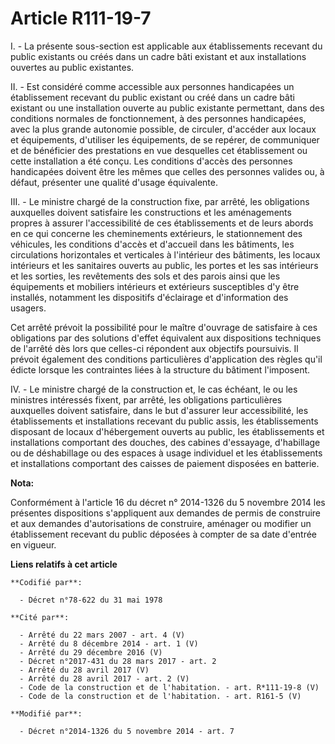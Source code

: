 # Article R111-19-7

I. - La présente sous-section est applicable aux établissements recevant du public existants ou créés dans un cadre bâti
existant et aux installations ouvertes au public existantes.

II. - Est considéré comme accessible aux personnes handicapées un établissement recevant du public existant ou créé dans un
cadre bâti existant ou une installation ouverte au public existante permettant, dans des conditions normales de
fonctionnement, à des personnes handicapées, avec la plus grande autonomie possible, de circuler, d'accéder aux locaux et
équipements, d'utiliser les équipements, de se repérer, de communiquer et de bénéficier des prestations en vue desquelles cet
établissement ou cette installation a été conçu. Les conditions d'accès des personnes handicapées doivent être les mêmes que
celles des personnes valides ou, à défaut, présenter une qualité d'usage équivalente.

III. - Le ministre chargé de la construction fixe, par arrêté, les obligations auxquelles doivent satisfaire les
constructions et les aménagements propres à assurer l'accessibilité de ces établissements et de leurs abords en ce qui
concerne les cheminements extérieurs, le stationnement des véhicules, les conditions d'accès et d'accueil dans les bâtiments,
les circulations horizontales et verticales à l'intérieur des bâtiments, les locaux intérieurs et les sanitaires ouverts au
public, les portes et les sas intérieurs et les sorties, les revêtements des sols et des parois ainsi que les équipements et
mobiliers intérieurs et extérieurs susceptibles d'y être installés, notamment les dispositifs d'éclairage et d'information
des usagers.

Cet arrêté prévoit la possibilité pour le maître d'ouvrage de satisfaire à ces obligations par des solutions d'effet
équivalent aux dispositions techniques de l'arrêté dès lors que celles-ci répondent aux objectifs poursuivis. Il prévoit
également des conditions particulières d'application des règles qu'il édicte lorsque les contraintes liées à la structure du
bâtiment l'imposent.

IV. - Le ministre chargé de la construction et, le cas échéant, le ou les ministres intéressés fixent, par arrêté, les
obligations particulières auxquelles doivent satisfaire, dans le but d'assurer leur accessibilité, les établissements et
installations recevant du public assis, les établissements disposant de locaux d'hébergement ouverts au public, les
établissements et installations comportant des douches, des cabines d'essayage, d'habillage ou de déshabillage ou des espaces
à usage individuel et les établissements et installations comportant des caisses de paiement disposées en batterie.

**Nota:**

Conformément à l'article 16 du décret n° 2014-1326 du 5 novembre 2014 les présentes dispositions s'appliquent aux demandes de
permis de construire et aux demandes d'autorisations de construire, aménager ou modifier un établissement recevant du public
déposées à compter de sa date d'entrée en vigueur.

**Liens relatifs à cet article**

	**Codifié par**:

	  - Décret n°78-622 du 31 mai 1978

	**Cité par**:

	  - Arrêté du 22 mars 2007 - art. 4 (V)
	  - Arrêté du 8 décembre 2014 - art. 1 (V)
	  - Arrêté du 29 décembre 2016 (V)
	  - Décret n°2017-431 du 28 mars 2017 - art. 2
	  - Arrêté du 28 avril 2017 (V)
	  - Arrêté du 28 avril 2017 - art. 2 (V)
	  - Code de la construction et de l'habitation. - art. R*111-19-8 (V)
	  - Code de la construction et de l'habitation. - art. R161-5 (V)

	**Modifié par**:

	  - Décret n°2014-1326 du 5 novembre 2014 - art. 7
